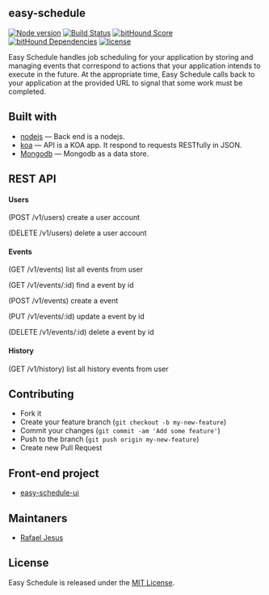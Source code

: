 ## easy-schedule

[![Node version](https://img.shields.io/node/v/latest-version.svg?style=flat-square)](https://npmjs.org/package/easy-schedule)
[![Build Status](https://img.shields.io/travis/rafaeljesus/easy-schedule/master.svg?style=flat-square
)](https://travis-ci.org/rafaeljesus/easy-schedule)
[![bitHound Score](https://www.bithound.io/github/rafaeljesus/easy-schedule/badges/score.svg)](https://www.bithound.io/github/rafaeljesus/easy-schedule)
[![bitHound Dependencies](https://www.bithound.io/github/rafaeljesus/easy-schedule/badges/dependencies.svg)](https://www.bithound.io/github/rafaeljesus/easy-schedule/master/dependencies/npm)
[![license](http://img.shields.io/badge/license-MIT-brightgreen.svg?style=flat-square)](https://github.com/rafaeljesus/easy-schedule/blob/master/LICENSE)

Easy Schedule handles job scheduling for your application by storing and managing events that correspond to actions that your application intends to execute in the future.
At the appropriate time, Easy Schedule calls back to your application at the provided URL to signal that some work must be completed.

## Built with
- [nodejs](https://https://nodejs.org) &mdash; Back end is a nodejs.
- [koa](http://koajs.com) &mdash; API is a KOA app. It respond to requests RESTfully in JSON.
- [Mongodb](https://www.mongodb.com/) &mdash; Mongodb as a data store.

## REST API

#### Users
(POST /v1/users) create a user account

(DELETE /v1/users) delete a user account

#### Events
(GET /v1/events) list all events from user

(GET /v1/events/:id) find a event by id

(POST /v1/events) create a event

(PUT /v1/events/:id) update a event by id

(DELETE /v1/events/:id) delete a event by id

#### History
(GET /v1/history) list all history events from user

## Contributing
- Fork it
- Create your feature branch (`git checkout -b my-new-feature`)
- Commit your changes (`git commit -am 'Add some feature'`)
- Push to the branch (`git push origin my-new-feature`)
- Create new Pull Request

## Front-end project
- [easy-schedule-ui](https://github.com/fabiohbarbosa/easy-schedule-ui/)

## Maintaners

* [Rafael Jesus](https://github.com/rafaeljesus)

## License
Easy Schedule is released under the [MIT License](http://www.opensource.org/licenses/MIT).
